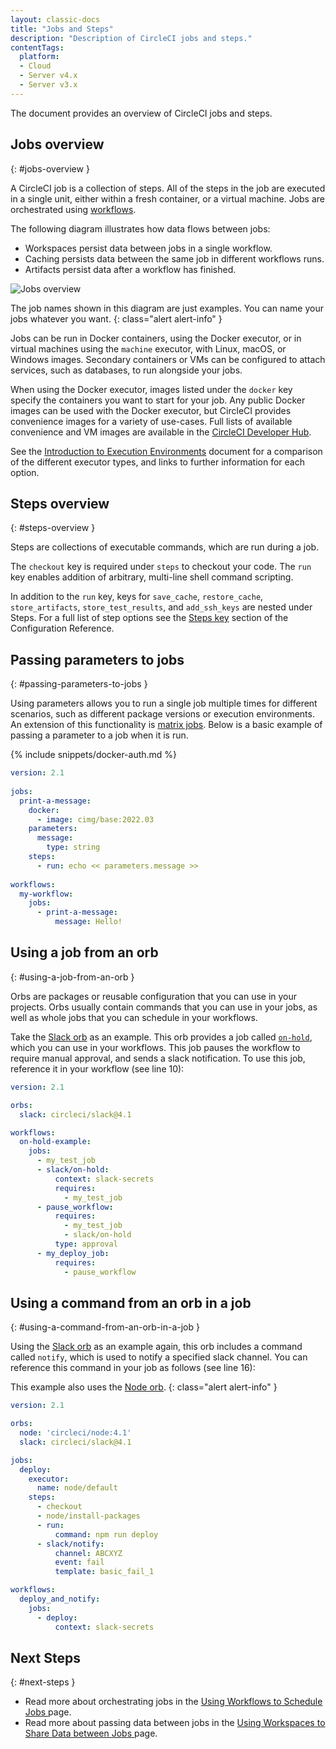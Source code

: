 ```yaml
---
layout: classic-docs
title: "Jobs and Steps"
description: "Description of CircleCI jobs and steps."
contentTags:
  platform:
  - Cloud
  - Server v4.x
  - Server v3.x
---
```


The document provides an overview of CircleCI jobs and steps.

## Jobs overview
{: #jobs-overview }

A CircleCI job is a collection of steps. All of the steps in the job are executed in a single unit, either within a fresh container, or a virtual machine. Jobs are orchestrated using [workflows](/docs/workflows/).

The following diagram illustrates how data flows between jobs:
* Workspaces persist data between jobs in a single workflow.
* Caching persists data between the same job in different workflows runs.
* Artifacts persist data after a workflow has finished.

![Jobs overview](/docs/assets/img/docs/jobs-overview.png)

The job names shown in this diagram are just examples. You can name your jobs whatever you want.
{: class="alert alert-info" }

Jobs can be run in Docker containers, using the Docker executor, or in virtual machines using the `machine` executor, with Linux, macOS, or Windows images. Secondary containers or VMs can be configured to attach services, such as databases, to run alongside your jobs.

When using the Docker executor, images listed under the `docker` key specify the containers you want to start for your job. Any public Docker images can be used with the Docker executor, but CircleCI provides convenience images for a variety of use-cases. Full lists of available convenience and VM images are available in the [CircleCI Developer Hub](https://circleci.com/developer/images).

See the [Introduction to Execution Environments](/docs/executor-intro/) document for a comparison of the different executor types, and links to further information for each option.

## Steps overview
{: #steps-overview }

Steps are collections of executable commands, which are run during a job.

The `checkout` key is required under `steps` to checkout your code. The `run` key enables addition of arbitrary, multi-line shell command scripting.

In addition to the `run` key, keys for `save_cache`, `restore_cache`, `store_artifacts`, `store_test_results`, and `add_ssh_keys` are nested under Steps. For a full list of step options see the [Steps key](/docs/configuration-reference/#steps) section of the Configuration Reference.

## Passing parameters to jobs
{: #passing-parameters-to-jobs }

Using parameters allows you to run a single job multiple times for different scenarios, such as different package versions or execution environments. An extension of this functionality is [matrix jobs](/docs/configuration-reference/#matrix). Below is a basic example of passing a parameter to a job when it is run.

{% include snippets/docker-auth.md %}

```yml
version: 2.1
​
jobs:
  print-a-message:
    docker:
      - image: cimg/base:2022.03
    parameters:
      message:
        type: string
    steps:
      - run: echo << parameters.message >>
​
workflows:
  my-workflow:
    jobs:
      - print-a-message:
          message: Hello!
```

## Using a job from an orb
{: #using-a-job-from-an-orb }

Orbs are packages or reusable configuration that you can use in your projects. Orbs usually contain commands that you can use in your jobs, as well as whole jobs that you can schedule in your workflows.

Take the [Slack orb](https://circleci.com/developer/orbs/orb/circleci/slack) as an example. This orb provides a job called [`on-hold`](https://circleci.com/developer/orbs/orb/circleci/slack#usage-on_hold_notification), which you can use in your workflows. This job pauses the workflow to require manual approval, and sends a slack notification. To use this job, reference it in your workflow (see line 10):

```yml
version: 2.1

orbs:
  slack: circleci/slack@4.1

workflows:
  on-hold-example:
    jobs:
      - my_test_job
      - slack/on-hold:
          context: slack-secrets
          requires:
            - my_test_job
      - pause_workflow:
          requires:
            - my_test_job
            - slack/on-hold
          type: approval
      - my_deploy_job:
          requires:
            - pause_workflow
```

## Using a command from an orb in a job
{: #using-a-command-from-an-orb-in-a-job }

Using the [Slack orb](https://circleci.com/developer/orbs/orb/circleci/slack) as an example again, this orb includes a command called `notify`, which is used to notify a specified slack channel. You can reference this command in your job as follows (see line 16):

This example also uses the [Node orb](https://circleci.com/developer/orbs/orb/circleci/node).
{: class="alert alert-info" }

```yml
version: 2.1

orbs:
  node: 'circleci/node:4.1'
  slack: circleci/slack@4.1

jobs:
  deploy:
    executor:
      name: node/default
    steps:
      - checkout
      - node/install-packages
      - run:
          command: npm run deploy
      - slack/notify:
          channel: ABCXYZ
          event: fail
          template: basic_fail_1

workflows:
  deploy_and_notify:
    jobs:
      - deploy:
          context: slack-secrets
```


## Next Steps
{: #next-steps }

- Read more about orchestrating jobs in the [Using Workflows to Schedule Jobs ](/docs/workflows/) page.
- Read more about passing data between jobs in the [Using Workspaces to Share Data between Jobs ](/docs/workspaces/) page.
